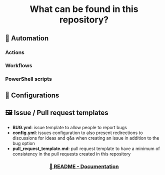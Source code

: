 <p align="center">
    <h1 align="center">
        What can be found in this repository?
    </h1>
</p>

## 🚀 Automation

### Actions

### Workflows

### PowerShell scripts

## 🧾 Configurations

## 🖼 Issue / Pull request templates

- **BUG.yml**: issue template to allow people to report bugs
- **config.yml**: issues configuration to also present redirections to discussions for ideas and q&a when creating an issue in addition to the bug option
- **pull_request_template.md**: pull request template to have a minimum of consistency in the pull requests created in this repository

<h3 align="center">
  <a href="../README.md#-documentation">🏡 README - Documentation</a>
</h3>